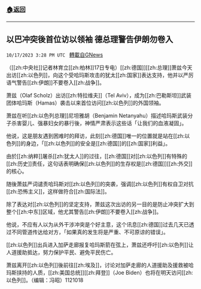 ###  [:house:返回](README.md)
---


## 以巴冲突後首位访以领袖  德总理警告伊朗勿卷入
`10/17/2023 3:28 PM UTC ` [轉載自GNews](https://gnews.org/articles/1847155)

（[[zh:中央社]]记者林育立[[zh:柏林]]17日专电）[[zh:德国]][[zh:总理]]萧兹今天出访[[zh:以色列]]，向这个受哈玛斯攻击的犹太[[zh:国家]]表达支持，他并以严厉语气警告[[zh:伊朗]]不要卷入[[zh:战争]]。

萧兹（Olaf Scholz）出访[[zh:特拉维夫]]（Tel Aviv），成为[[zh:巴勒斯坦]]武装团体哈玛斯（Hamas）袭击以来首位访问[[zh:以色列]]的外国领袖。

萧兹在听[[zh:以色列总理]]尼坦雅胡（Benjamin Netanyahu）描述哈玛斯武装分子杀害婴儿、强暴妇女的暴行後，神情严肃表示这些话「让我们的血液凝固」。

他说，这是朋友遇到困难时的拜访，此刻[[zh:德国]]唯一的位置就是站在[[zh:以色列]]的身边，「[[zh:以色列]]的安全是[[zh:德国]]的[[zh:国家]]利益」。

由於[[zh:纳粹]]屠杀[[zh:犹太人]]的过往，[[zh:德国]]对[[zh:以色列]]有特殊的[[zh:历史]]责任，这句话表明确保[[zh:以色列]]的生存权是[[zh:德国]][[zh:外交]]的核心。

随後萧兹严词谴责哈玛斯对[[zh:以色列]]的突袭，强调[[zh:以色列]]有权自卫对抗[[zh:恐怖主义]]，这样做符合[[zh:国际法]]。

除了表达对[[zh:以色列]]的坚定支持，萧兹这次出访的另一目的是防止冲突扩大到整个[[zh:中东]]区域，他尤其警告[[zh:伊朗]]不要卷入[[zh:战争]]。

他说，不应有人以为从外干涉冲突是个好主意，这个讯息[[zh:德国]]过去几天已透过不同管道传达给对方，「如果真的发生将是严重、不可原谅的错误」。

[[zh:以色列]]出兵进入加萨走廊报复哈玛斯箭在弦上，萧兹还呼吁[[zh:以色列]]让人道援助抵达，努力保护平民、避免平民伤亡。

萧兹离开[[zh:以色列]]後前往[[zh:埃及]]，讨论对加萨走廊的人道援助及援救被哈玛斯挟持的人质，[[zh:美国总统]][[zh:拜登]]（Joe Biden）也将在明天访问[[zh:以色列]]。（编辑：冯昭）1121018
